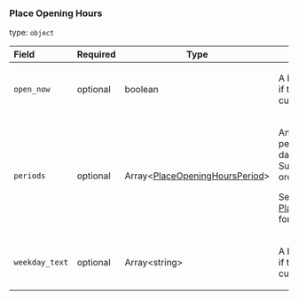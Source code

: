 <!--- This is a generated file, do not edit! -->
<!--- [START maps_http_schema_placeopeninghours] -->
<h3 class="schema-object" id="PlaceOpeningHours">Place Opening Hours</h3>

type: `object`

| Field          | Required | Type                                                                                       | Description                                                                                                                                                                                                                                  |
| :------------- | -------- | ------------------------------------------------------------------------------------------ | -------------------------------------------------------------------------------------------------------------------------------------------------------------------------------------------------------------------------------------------- |
| `open_now`     | optional | boolean                                                                                    | <div class="nonref-property-description"><p>A boolean value indicating if the place is open at the current time.</p></div>                                                                                                                   |
| `periods`      | optional | Array&lt;[PlaceOpeningHoursPeriod](#PlaceOpeningHoursPeriod "PlaceOpeningHoursPeriod")&gt; | <div class="ref-property-description"><p>An array of opening periods covering seven days, starting from Sunday, in chronological order.</p><p>See <a href="#PlaceOpeningHoursPeriod">PlaceOpeningHoursPeriod</a> for more information.</div> |
| `weekday_text` | optional | Array&lt;string&gt;                                                                        | <div class="nonref-property-description"><p>A boolean value indicating if the place is open at the current time.</p></div>                                                                                                                   |

<!--- [END maps_http_schema_placeopeninghours] -->
